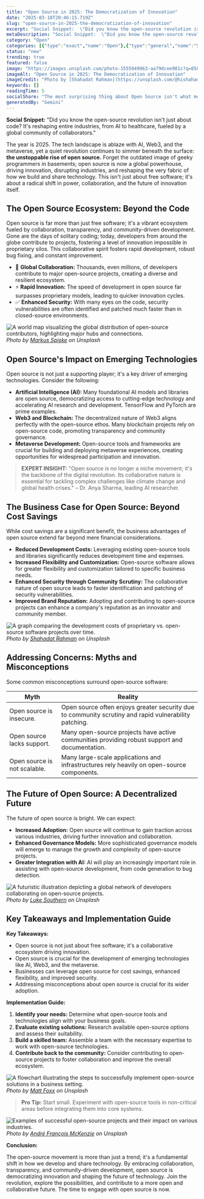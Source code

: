 ```yaml
---
title: "Open Source in 2025: The Democratization of Innovation"
date: "2025-03-18T20:46:15.719Z"
slug: "open-source-in-2025-the-democratization-of-innovation"
excerpt: "Social Snippet:  \"Did you know the open-source revolution isn't just about code? It's reshaping entire industries, from AI to healthcare, fueled by a global community of collaborators.\""
metaDescription: "Social Snippet:  \"Did you know the open-source revolution isn't just about code? It's reshaping entire industries, from AI to healthcare, fueled by a globa..."
category: "Open"
categories: [{"type":"exact","name":"Open"},{"type":"general","name":"Software"},{"type":"medium","name":"Development"},{"type":"specific","name":"Linux Kernel"},{"type":"niche","name":"Kernel Modules"}]
status: "new"
trending: true
featured: false
image: "https://images.unsplash.com/photo-1555949963-aa79dcee981c?q=85&w=1200&fit=max&fm=webp&auto=compress"
imageAlt: "Open Source in 2025: The Democratization of Innovation"
imageCredit: "Photo by [Shahadat Rahman](https://unsplash.com/@hishahadat) on Unsplash"
keywords: []
readingTime: 5
socialShare: "The most surprising thing about Open Source isn't what most people think. Find out what experts really say about this game-changing topic."
generatedBy: "Gemini"
---
```




**Social Snippet:**  "Did you know the open-source revolution isn't just about code? It's reshaping entire industries, from AI to healthcare, fueled by a global community of collaborators."

The year is 2025.  The tech landscape is ablaze with AI, Web3, and the metaverse, yet a quiet revolution continues to simmer beneath the surface: **the unstoppable rise of open source.**  Forget the outdated image of geeky programmers in basements; open source is now a global powerhouse, driving innovation, disrupting industries, and reshaping the very fabric of how we build and share technology.  This isn't just about free software; it's about a radical shift in power, collaboration, and the future of innovation itself.

## The Open Source Ecosystem: Beyond the Code

Open source is far more than just free software; it's a vibrant ecosystem fueled by collaboration, transparency, and community-driven development.  Gone are the days of solitary coding; today, developers from around the globe contribute to projects, fostering a level of innovation impossible in proprietary silos.  This collaborative spirit fosters rapid development, robust bug fixing, and constant improvement.

* 🔑 **Global Collaboration:**  Thousands, even millions, of developers contribute to major open-source projects, creating a diverse and resilient ecosystem.
* ⚡ **Rapid Innovation:**  The speed of development in open source far surpasses proprietary models, leading to quicker innovation cycles.
* ✅ **Enhanced Security:**  With many eyes on the code, security vulnerabilities are often identified and patched much faster than in closed-source environments.

![A world map visualizing the global distribution of open-source contributors, highlighting major hubs and connections.](https://images.unsplash.com/photo-1489389944381-3471b5b30f04?q=85&w=1200&fit=max&fm=webp&auto=compress)
*Photo by [Markus Spiske](https://unsplash.com/@markusspiske) on Unsplash*

## Open Source's Impact on Emerging Technologies

Open source is not just a supporting player; it's a key driver of emerging technologies.  Consider the following:

* **Artificial Intelligence (AI):**  Many foundational AI models and libraries are open source, democratizing access to cutting-edge technology and accelerating AI research and development.  TensorFlow and PyTorch are prime examples.
* **Web3 and Blockchain:**  The decentralized nature of Web3 aligns perfectly with the open-source ethos.  Many blockchain projects rely on open-source code, promoting transparency and community governance.
* **Metaverse Development:**  Open-source tools and frameworks are crucial for building and deploying metaverse experiences, creating opportunities for widespread participation and innovation.

> **EXPERT INSIGHT:**  "Open source is no longer a niche movement; it's the backbone of the digital revolution. Its collaborative nature is essential for tackling complex challenges like climate change and global health crises." – Dr. Anya Sharma, leading AI researcher.

## The Business Case for Open Source: Beyond Cost Savings

While cost savings are a significant benefit, the business advantages of open source extend far beyond mere financial considerations.

* **Reduced Development Costs:**  Leveraging existing open-source tools and libraries significantly reduces development time and expenses.
* **Increased Flexibility and Customization:**  Open-source software allows for greater flexibility and customization tailored to specific business needs.
* **Enhanced Security through Community Scrutiny:**  The collaborative nature of open source leads to faster identification and patching of security vulnerabilities.
* **Improved Brand Reputation:**  Adopting and contributing to open-source projects can enhance a company's reputation as an innovator and community member.

![A graph comparing the development costs of proprietary vs. open-source software projects over time.](https://images.unsplash.com/photo-1555949963-aa79dcee981c?q=85&w=1200&fit=max&fm=webp&auto=compress)
*Photo by [Shahadat Rahman](https://unsplash.com/@hishahadat) on Unsplash*

## Addressing Concerns: Myths and Misconceptions

Some common misconceptions surround open-source software:

| Myth                       | Reality                                                                                    |
| --- | --- |
| Open source is insecure.   | Open source often enjoys greater security due to community scrutiny and rapid vulnerability patching. |
| Open source lacks support. | Many open-source projects have active communities providing robust support and documentation.   |
| Open source is not scalable.| Many large-scale applications and infrastructures rely heavily on open-source components.      |

## The Future of Open Source: A Decentralized Future

The future of open source is bright.  We can expect:

* **Increased Adoption:**  Open source will continue to gain traction across various industries, driving further innovation and collaboration.
* **Enhanced Governance Models:**  More sophisticated governance models will emerge to manage the growth and complexity of open-source projects.
* **Greater Integration with AI:**  AI will play an increasingly important role in assisting with open-source development, from code generation to bug detection.

![A futuristic illustration depicting a global network of developers collaborating on open-source projects.](https://images.unsplash.com/photo-1569017388730-020b5f80a004?q=85&w=1200&fit=max&fm=webp&auto=compress)
*Photo by [Luke Southern](https://unsplash.com/@lukesouthern) on Unsplash*

## Key Takeaways and Implementation Guide

**Key Takeaways:**

* Open source is not just about free software; it's a collaborative ecosystem driving innovation.
* Open source is crucial for the development of emerging technologies like AI, Web3, and the metaverse.
* Businesses can leverage open source for cost savings, enhanced flexibility, and improved security.
* Addressing misconceptions about open source is crucial for its wider adoption.

**Implementation Guide:**

1. **Identify your needs:** Determine what open-source tools and technologies align with your business goals.
2. **Evaluate existing solutions:** Research available open-source options and assess their suitability.
3. **Build a skilled team:** Assemble a team with the necessary expertise to work with open-source technologies.
4. **Contribute back to the community:**  Consider contributing to open-source projects to foster collaboration and improve the overall ecosystem.

![A flowchart illustrating the steps to successfully implement open-source solutions in a business setting.](https://images.unsplash.com/photo-1471958680802-1345a694ba6d?q=85&w=1200&fit=max&fm=webp&auto=compress)
*Photo by [Matt Foxx](https://unsplash.com/@foxxmd) on Unsplash*

> **Pro Tip:** Start small.  Experiment with open-source tools in non-critical areas before integrating them into core systems.

![Examples of successful open-source projects and their impact on various industries.](https://images.unsplash.com/photo-1516245834210-c4c142787335?q=85&w=1200&fit=max&fm=webp&auto=compress)
*Photo by [André François McKenzie](https://unsplash.com/@silverhousehd) on Unsplash*

**Conclusion:**

The open-source movement is more than just a trend; it's a fundamental shift in how we develop and share technology.  By embracing collaboration, transparency, and community-driven development, open source is democratizing innovation and shaping the future of technology.  Join the revolution, explore the possibilities, and contribute to a more open and collaborative future.  The time to engage with open source is now.


<div class="reading-progress-container">
  <div id="reading-progress" class="reading-progress"></div>
</div>
